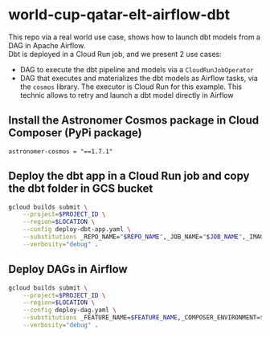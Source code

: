 # world-cup-qatar-elt-airflow-dbt

This repo via a real world use case, shows how to launch dbt models from a DAG in Apache Airflow.\
Dbt is deployed in a Cloud Run job, and we present 2 use cases: 
- DAG to execute the dbt pipeline and models via a `CloudRunJobOperator`
- DAG that executes and materializes the dbt models as Airflow tasks, via the `cosmos` library. The executor is Cloud Run for this example. This technic allows to retry and launch a dbt model directly in Airflow

## Install the Astronomer Cosmos package in Cloud Composer (PyPi package)

```
astronomer-cosmos = "==1.7.1"
```

## Deploy the dbt app in a Cloud Run job and copy the dbt folder in GCS bucket

```bash
gcloud builds submit \
    --project=$PROJECT_ID \
    --region=$LOCATION \
    --config deploy-dbt-app.yaml \
    --substitutions _REPO_NAME="$REPO_NAME",_JOB_NAME="$JOB_NAME",_IMAGE_TAG="$IMAGE_TAG",_SERVICE_ACCOUNT="$SERVICE_ACCOUNT",_GCP_AUTH_METHOD="$GCP_AUTH_METHOD",_BIGQUERY_DATASET="$BIGQUERY_DATASET",_BIGQUERY_PRIORITY="$BIGQUERY_PRIORITY",_BIGQUERY_TIMEOUT="$BIGQUERY_TIMEOUT",_BIGQUERY_THREADS="$BIGQUERY_THREADS" \
    --verbosity="debug" .
```

## Deploy DAGs in Airflow

```bash
gcloud builds submit \
    --project=$PROJECT_ID \
    --region=$LOCATION \
    --config deploy-dag.yaml \
    --substitutions _FEATURE_NAME=$FEATURE_NAME,_COMPOSER_ENVIRONMENT=$COMPOSER_ENVIRONMENT,_CONFIG_FOLDER_NAME=$CONFIG_FOLDER_NAME,_ENV=$ENV \
    --verbosity="debug" .
```